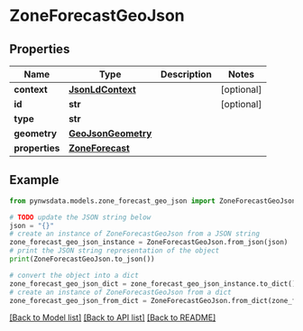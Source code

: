 # ZoneForecastGeoJson


## Properties

Name | Type | Description | Notes
------------ | ------------- | ------------- | -------------
**context** | [**JsonLdContext**](JsonLdContext.md) |  | [optional] 
**id** | **str** |  | [optional] 
**type** | **str** |  | 
**geometry** | [**GeoJsonGeometry**](GeoJsonGeometry.md) |  | 
**properties** | [**ZoneForecast**](ZoneForecast.md) |  | 

## Example

```python
from pynwsdata.models.zone_forecast_geo_json import ZoneForecastGeoJson

# TODO update the JSON string below
json = "{}"
# create an instance of ZoneForecastGeoJson from a JSON string
zone_forecast_geo_json_instance = ZoneForecastGeoJson.from_json(json)
# print the JSON string representation of the object
print(ZoneForecastGeoJson.to_json())

# convert the object into a dict
zone_forecast_geo_json_dict = zone_forecast_geo_json_instance.to_dict()
# create an instance of ZoneForecastGeoJson from a dict
zone_forecast_geo_json_from_dict = ZoneForecastGeoJson.from_dict(zone_forecast_geo_json_dict)
```
[[Back to Model list]](../README.md#documentation-for-models) [[Back to API list]](../README.md#documentation-for-api-endpoints) [[Back to README]](../README.md)


